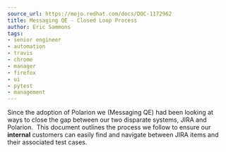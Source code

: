 ```yaml
---
source_url: https://mojo.redhat.com/docs/DOC-1172962
title: Messaging QE - Closed Loop Process
author: Eric Sammons
tags:
- senior engineer
- automation
- travis
- chrome
- manager
- firefox
- ui
- pytest
- management
---
```


Since the adoption of Polarion we (Messaging QE) had been looking at ways to close the gap between our two disparate systems, JIRA and Polarion.  This document outlines the process we follow to ensure our **internal** customers can easily find and navigate between JIRA items and their associated test cases.
